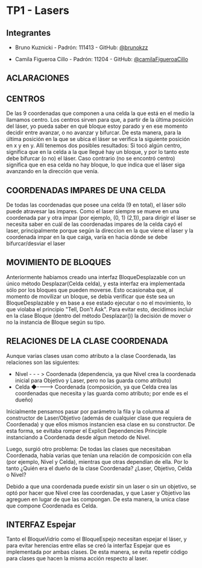 # TP1 - Lasers

## Integrantes

- Bruno Kuznicki - Padrón: 111413 - GitHub: [@brunokzz](https://github.com/brunokzz)

- Camila Figueroa Cillo - Padrón: 11204 - GitHub: [@camilaFigueroaCillo](https://github.com/camilaFigueroaCillo)


## ACLARACIONES

## CENTROS
De las 9 coordenadas que componen a una celda la que está en el medio la llamamos centro. Los centros sirven para que, a partir de la última posición del láser, yo pueda saber en qué bloque estoy parado y en ese momento decidir entre avanzar, o no avanzar y bifurcar.
De esta manera, para la última posición en la que se ubica el láser se verifica la siguiente posición en x y en y. Allí tenemos dos posibles resultados:
Si tocó algún centro, significa que en la celda a la que llegué hay un bloque, y por lo tanto este debe bifurcar (o no) el láser.
Caso contrario (no se encontró centro) significa que en esa celda no hay bloque, lo que indica que el láser siga avanzando en la dirección que venía.

## COORDENADAS IMPARES DE UNA CELDA
De todas las coordenadas que posee una celda (9 en total), el láser sólo puede atravesar las impares. Como el laser siempre se mueve en una coordenada par y otra impar (por ejemplo, (0, 1) (2,1)), para dirigir el láser se necesita saber en cuál de las coordenadas impares de la celda cayó el laser, principalmente porque según la direccion en la que viene el laser y la coordenada impar en la que caiga, varía en hacia dónde se debe bifurcar/desviar el laser

## MOVIMIENTO DE BLOQUES
Anteriormente habiamos creado una interfaz BloqueDesplazable con un único método Desplazar(Celda celda), y esta interfaz era implementada sólo por los bloques que pueden moverse. Esto ocasionaba que, al momento de movilizar un bloque, se debía verificar que éste sea un BloqueDesplazable y en base a ese estado ejecutar o no el movimiento, lo que violaba el principio "Tell, Don't Ask". Para evitar esto, decidimos incluir en la clase Bloque (dentro del método Desplazar()) la decisión de mover o no la instancia de Bloque según su tipo.




## RELACIONES DE LA CLASE COORDENADA
Aunque varias clases usan como atributo a la clase Coordenada, las relaciones son las siguientes:

- Nivel - - - > Coordenada (dependencia, ya que Nivel crea la coordenada inicial para Objetivo y Laser, pero no las guarda como atributo)
- Celda ◆----> Coordenada (composición, ya que Celda crea las coordenadas que necesita y las guarda como atributo; por ende es el dueño)

Inicialmente pensamos pasar por parámetro la fila y la columna al constructor de Laser/Objetivo (además de cualquier clase que requiera de Coordenada) y que ellos mismos instancien esa clase en su constructor. De esta forma, se evitaba romper el Explicit Dependencies Principle instanciando a Coordenada desde algun metodo de Nivel.

Luego, surgió otro problema: De todas las clases que necesitaban Coordenada, había varias que tenían una relación de composición con ella (por ejemplo, Nivel y Celda), mientras que otras dependían de ella. Por lo tanto ¿Quién era el dueño de la clase Coordenada? ¿Laser, Objetivo, Celda o Nivel?

Debido a que una coordenada puede existir sin un laser o sin un objetivo, se optó por hacer que Nivel cree las coordenadas, y que Laser y Objetivo las agreguen en lugar de que las compongan. De esta manera, la unica clase que compone Coordenada es Celda.




## INTERFAZ Espejar
Tanto el BloqueVidrio como el BloqueEspejo necesitan espejar el láser, y para evitar herencias entre ellas se creó la interfaz Espejar que es implementada por ambas clases. De esta manera, se evita repetir código para clases que hacen la misma acción respecto al laser.
